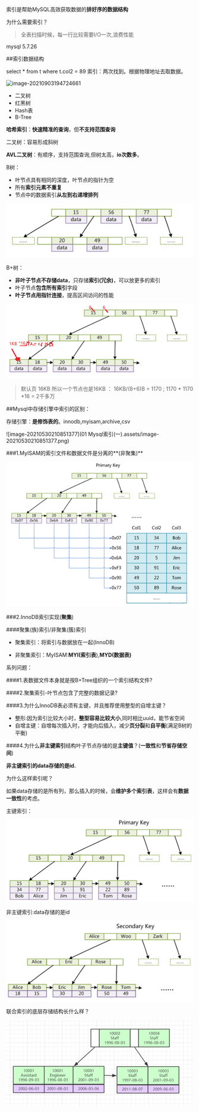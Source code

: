 索引是帮助MySQL高效获取数据的**排好序的数据结构**

为什么需要索引？

> 全表扫描时候，每一行比较需要I/O一次,浪费性能

mysql 5.7.26 

##索引数据结构

select * from t  where t.col2 = 89   索引：两次找到。根据物理地址去取数据。

![image-20210903194724661](https://ljjblog.oss-cn-beijing.aliyuncs.com/img/image-20210903194724661.png)

* 二叉树
* 红黑树
* Hash表
* B-Tree

**哈希索引**：**快速精准的查询**，但**不支持范围查询**

二叉树：容易形成斜树

**AVL二叉树**：有顺序，支持范围查询,但树太高，**io次数多**。

B树：

* 叶节点具有相同的深度，叶节点的指针为空
* 所有**索引元素不重复**
* 节点中的数据索引**从左到右递增排列**

![image-20210505154817967](Mysql索引.assets/image-20210505154817967.png)

B+树：

* **非叶子节点不存储data**，只存储**索引(冗余)**，可以放更多的索引
* 叶子节点**包含所有索引**字段
* **叶子节点用指针连接**，提高区间访问的性能

![image-20210505154748296](Mysql索引.assets/image-20210505154748296.png)

> 默认页 16KB  所以一个节点也是16KB ：   16KB/(8+6)B = 1170  ; 1170 * 1170 *16 = 2千多万

##Mysql中存储引擎中索引的区别：

存储引擎：**是修饰表的**。innodb,myisam,archive,csv

![image-20210530210851377](01 Mysql索引(一).assets/image-20210530210851377.png)

###1.MyISAM的索引文件和数据文件是分离的**(非聚集)**

![image-20210505162740157](Mysql索引.assets/image-20210505162740157.png)

###2.InnoDB索引实现(**聚集**) 

####聚集(族)索引/非聚集(簇)索引

* 聚集索引：将索引与数据放在一起(InnoDB)

* 非聚集索引：MyISAM:**MYI(索引表**),**MYD(数据表)**



系列问题： 

####1.表数据文件本身就是按B+Tree组织的一个索引结构文件?



####2.聚集索引-叶节点包含了完整的数据记录?



####3.为什么InnoDB表必须有主键，并且推荐使用整型的自增主键？

* 整形:因为索引比较大小时，**整型容易比较大小**,同时相比uuid，能节省空间
* 自增主键：自增每次插入时，才能向后插入，减少**页分裂**和**自平衡**(满足B树的平衡)

####4.为什么**非主键索引**结构叶子节点存储的是**主键值**？(**一致性**和**节省存储空间**)

**非主键索引的data存储的是id.**

为什么这样索引呢？

如果data存储的是所有列，那么插入的时候，会**维护多个索引表**，这样会有**数据一致性**的考虑。

主键索引：

![image-20210505164503128](Mysql索引.assets/image-20210505164503128.png)

非主键索引:data存储的是id

![image-20210505164658710](Mysql索引.assets/image-20210505164658710.png)



联合索引的底层存储结构长什么样？

<img src="Mysql索引.assets/image-20210505172548617.png" alt="image-20210505172548617" style="zoom:80%;" />





















